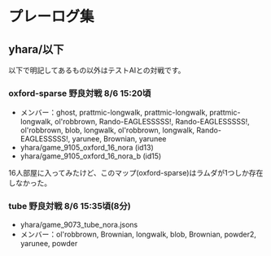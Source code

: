# プレーログ集

## yhara/以下

以下で明記してあるもの以外はテストAIとの対戦です。

### oxford-sparse 野良対戦 8/6 15:20頃

- メンバー：ghost, prattmic-longwalk, prattmic-longwalk, prattmic-longwalk, ol'robbrown, Rando-EAGLESSSSS!, Rando-EAGLESSSSS!, ol'robbrown, blob, longwalk, ol'robbrown, longwalk, Rando-EAGLESSSSS!, yarunee, Brownian, yarunee 
- yhara/game_9105_oxford_16_nora (id13)
- yhara/game_9105_oxford_16_nora_b (id15)

16人部屋に入ってみたけど、このマップ(oxford-sparse)はラムダが1つしか存在しなかった。

### tube 野良対戦 8/6 15:35頃(8分)

- yhara/game_9073_tube_nora.jsons
- メンバー：ol'robbrown, Brownian, longwalk, blob, Brownian, powder2, yarunee, powder
